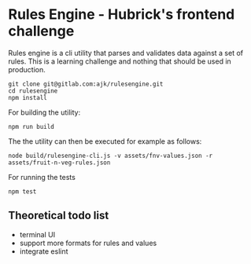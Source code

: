 # Rules Engine - Hubrick's frontend challenge

Rules engine is a cli utility that parses and validates data against a set of rules. This is a learning challenge and nothing that should be used in production.

```
git clone git@gitlab.com:ajk/rulesengine.git
cd rulesengine
npm install
```

For building the utility:
```
npm run build
```

The the utility can then be executed for example as follows:

```
node build/rulesengine-cli.js -v assets/fnv-values.json -r assets/fruit-n-veg-rules.json
```

For running the tests

```
npm test
```




## Theoretical todo list

- terminal UI
- support more formats for rules and values
- integrate eslint